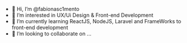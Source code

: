 - 👋 Hi, I’m @fabionasc1mento
- 👀 I’m interested in UX/Ui Design & Front-end Development
- 🌱 I’m currently learning ReactJS, NodeJS, Laravel and FrameWorks to front-end development
- 💞️ I’m looking to collaborate on ...

<!---
fabionasc1mento/fabionasc1mento is a ✨ special ✨ repository because its `README.md` (this file) appears on your GitHub profile.
You can click the Preview link to take a look at your changes.
--->
